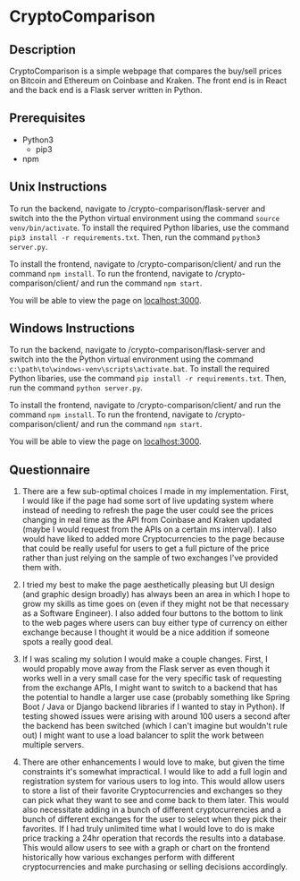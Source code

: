 # CryptoComparison

## Description

CryptoComparison is a simple webpage that compares the buy/sell prices on Bitcoin and Ethereum on Coinbase and Kraken. The front end is in React and the back end is a Flask server written in Python.

## Prerequisites

- Python3
  - pip3
- npm

## Unix Instructions

To run the backend, navigate to /crypto-comparison/flask-server and switch into the the Python virtual environment using the command `source venv/bin/activate`.
To install the required Python libaries, use the command `pip3 install -r requirements.txt`.
Then, run the command `python3 server.py`.

To install the frontend, navigate to /crypto-comparison/client/ and run the command `npm install`.
To run the frontend, navigate to /crypto-comparison/client/ and run the command `npm start`.

You will be able to view the page on [localhost:3000](http://localhost:3000).

## Windows Instructions

To run the backend, navigate to /crypto-comparison/flask-server and switch into the the Python virtual environment using the command `c:\path\to\windows-venv\scripts\activate.bat`.
To install the required Python libaries, use the command `pip install -r requirements.txt`.
Then, run the command `python server.py`.

To install the frontend, navigate to /crypto-comparison/client/ and run the command `npm install`.
To run the frontend, navigate to /crypto-comparison/client/ and run the command `npm start`.

You will be able to view the page on [localhost:3000](http://localhost:3000).

## Questionnaire

1. There are a few sub-optimal choices I made in my implementation. First, I would like if the page had some sort of live updating system where instead of needing to refresh the page the user could see the prices changing in real time as the API from Coinbase and Kraken updated (maybe I would request from the APIs on a certain ms interval). I also would have liked to added more Cryptocurrencies to the page because that could be really useful for users to get a full picture of the price rather than just relying on the sample of two exchanges I've provided them with.

2. I tried my best to make the page aesthetically pleasing but UI design (and graphic design broadly) has always been an area in which I hope to grow my skills as time goes on (even if they might not be that necessary as a Software Engineer). I also added four buttons to the bottom to link to the web pages where users can buy either type of currency on either exchange because I thought it would be a nice addition if someone spots a really good deal.

3. If I was scaling my solution I would make a couple changes. First, I would propably move away from the Flask server as even though it works well in a very small case for the very specific task of requesting from the exchange APIs, I might want to switch to a backend that has the potential to handle a larger use case (probably something like Spring Boot / Java or Django backend libraries if I wanted to stay in Python). If testing showed issues were arising with around 100 users a second after the backend has been switched (which I can't imagine but wouldn't rule out) I might want to use a load balancer to split the work between multiple servers.

4. There are other enhancements I would love to make, but given the time constraints it's somewhat impractical. I would like to add a full login and registration system for various users to log into. This would allow users to store a list of their favorite Cryptocurrencies and exchanges so they can pick what they want to see and come back to them later. This would also necessitate adding in a bunch of different cryptocurrencies and a bunch of different exchanges for the user to select when they pick their favorites. If I had truly unlimited time what I would love to do is make price tracking a 24hr operation that records the results into a database. This would allow users to see with a graph or chart on the frontend historically how various exchanges perform with different cryptocurrencies and make purchasing or selling decisions accordingly.
